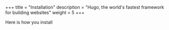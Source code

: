 +++
title = "Installation"
description = "Hugo, the world's fastest framework for building websites"
weight = 5
+++

Here is how you install
